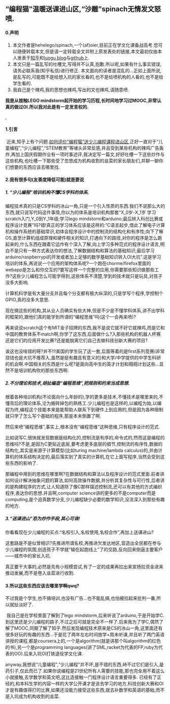 ## “编程猫”温暖送课进山区,“沙雕”spinach无情发文怒喷.

#### 0.声明

1. 本文作者是hehelego/spinach,一个(af)oier,目前正在学文化课备战高考.您可以随便转载本文,但是请一定转载全文并附上原发表处的链接,本文最初仅由本人发表于[知乎](<https://www.zhihu.com/people/he-he-le-gao/posts>)和[luogu blog](<https://www.luogu.org/blog/hehelego/>)与[github](<https://github.com/hehelego/WhyNotMarkdown>)上.
2. 本文只是一篇乱写的吐槽文,写得并不认真,抱歉.所以呢,如果有什么事实错误,请务必联系我(知乎私信)进行修正.
   本文面向的读者是混乱的…正如上面所说,是乱写的,可能既不是给想入坑的家长看的,也不是给喷机构的人看的,也不是给学生看的.
3. 我自己是个辣鸡,我的思想也辣鸡,写出的文也辣鸡,请随意喷.

**我是从接触LEGO mindstorm起开始的学习历程,长时间地学习过MOOC,非常认真的做过OI.所以我对此是有一定发言权的.**

,



#### 1.引言

​	近来,知乎上有个问题.[如何评价“编程猫”送少儿编程课程进山区](),正好一直对于“儿童编程”,“少儿编程”,“STEM教育”等噱头非常反感,并且受到某些机构的辣鸡广告轰炸,再加上国庆假期作业有一项时事述评,我决定写一篇文,好好吐槽一下这些炒作与这些机构,也吐槽一下那些受了忽悠成为机构收割的韭菜的家长朋友们,并聊一聊你们想要的东西应该去哪里找.





#### 2.我有很多句(友善度降低可能)就是要说

##### 1. “少儿编程”培训机构不懂CS学科的体系.

​	编程技术真的只是CS学科的冰山一角,只是一个引入性质的东西.我们不说那么大的东西,就只说写代码这件事情,你以为的体系是培训机构那套“X_0岁-X_1岁 学习scratch入门,Y_0到Y_1年级;学习lego mindstorm和arduino;最后转入科创比赛或程序设计竞赛”吗?错!真正的学习体系应该是这样的:“C语言起步,借此了解电子计算机和操作系统的基础常识,初体会程序设计中的控制流的结构化和有序性;向下了解OS,直至计算机组成原理和硬件相关的知识,打通向下的路径,对你的程序是怎么跑起来的,什么东西在跟着它运作有个深入了解,向上学习多种范式的程序设计语言,明白不是只有一种方式表达你的想法,了解数据结构和算法的基础知识;最后学习arduino/raspberrypi的开发或者加上足够的数学基础知识转入OI大坑”.这是学习培训的体系,再说说一个应用的架构体系呢?一个跑在chorme/firefox里面的webapp是怎么和你交互的?要写这样一个完整的应用,你需要那些知识做那些工作?这些少儿编程怎么可能学得到,这些体系不清楚,学到的技术就只是玩具,对孩子没多大影响.

​	计算机科学是有大量分支并且每个分支都有极大纵深的,只是学写个程序,学控制个GPIO,真的没多大意思.

​	现在搞这些的机构,其从业人员确实有些大神,但是不少是不懂学科体系,讲不出学科的框架的,跟他们真的能学到所谓的“编程思维”吗(这个一会再来喷)?

​	再来说说scratch这个有MIT金子招牌的东西,我不是说它就不好它就辣鸡,而是它和中国的教育体系不match啊,你学了这东西,后面做什么?入那些机构的机器人杯赛还是它们的应用开发比赛?还是能脱离它们自己去做科技创新大赛的项目?

​	诶这也没啥错的呀?并不!!!美国的学生玩了这一套,后面等着的是first系列竞赛(非常烧钱也是大坑不推荐入,虽然是挺有趣且有意义的)和大学/中学提供的中学生科研的机会啊.中国相关的东西是什么呢?是面向高中生的英才计划和翱翔计划这些…显然不是培训机构吹的那些东西啊.

##### 2.不分理论和技术,胡扯编造“编程思维”,把规则和约束当成思想.

​	根着各种培训机构(不论面向什么年龄的),学的更多是技术,不懂技术是哪里来的,不懂背后的理论体系,沦为搬砖掉包的熟练工.少儿编程也是这样的,以编程为始,以编程为终,编程这个技能本来是能帮助人联系下到硬件上到应用的,但是因为各种限制就只学了怎么写个基础的程序,那是本末倒置了啊.

​	然后来喷“编程思维”,事实上,根本没有“编程思维”这种思维,只有程序设计的范式.

​	比如说写C,很快就发现数据是结构化的,控制流是有序的,命令式的,然而这是编程的思维吗?不是,是因为C更贴近底层,要考虑更多底层的细节,控制流的有序性,数据的结构化,其实是来源于计算模型(比如turing machine/lambda calculus)的,并由计算机的体系结构决定的,最后落实到了真实的计算机,在它上面写程序,当然会受到这些东西的影响了.

​	那编程中用到的思维在哪里啊?在数据结构和算法以及程序设计的范式里面.前者讲如何设计解决抽象问题的算法,如何高效操作数据,并分析其复杂性与可行性,后者讲的是构建程序的方式,让人知道除了像C那样描述控制流,还可以有其他的方式编织程序,表达你的思想.并且啊,computer science讲的更多的不是computer而是computing,是个迫真数学分支,少儿编程缺少必要的数学知识,没法深入到那些有趣的地方.

##### 3.“送课进山”恐为炒作手段,其心可诛!

​	你看看现在少儿编程的买点:“名校引入,名校使用,名校合作”,再加上送课进山?

​	这套路是不是似曾相识?先推进所谓名校,再推进欠发达地区,营造出全民都在参与少儿编程的氛围,创造孩子不学就“输在起跑线上”了的交路,反向回来倒逼主要客户——城市中的家长入坑.

​	真正要干大事的,必然是先有小规模尝试,有了一定的成果再拉出来宣扬拉资金进来推动发展,而不是卷入韭菜进行收割.



#### 3.所以这些东西应该去哪里学啊qwq?

​	不过我是个学生,也不搞培训,也没有广告…也不能乱搞,也怕被拉起来批判一番,所以就扯淡好了.

​	我自己是在学校里面了解到了lego mindstorm,后来听说了arduino,于是开始学C.到这里还是少儿编程的路子,不过之后可就是完全不一样了.后来我为了学C,偶然了解了MOOC,同期了解了知乎.然后发现编程技术原来是CS的冰山一角,这里面还有很多好玩的有趣的东西…于是花了两年左右时间放学+周末听课,并且听了两门英语讲授的课程,都是coursera上的,一个是algorithm(就是讲那个叫algorithm的红色的书),另一个是programming languages(讲了SML,racket为代表的FP,ruby为代表的OO).后来入坑OI打铁退役学文化课.

​	anyway,我想说“儿童编程”,“少儿编程”并不坏,是不错的东西,峙不过它们是引入,是药引子,仅此而已了.如果你说编程是21世纪所有人需要的技能,那也完全用不着这么小就接触,去学数学和英文吧,这比造接触一门程序设计语言重要得多.  已经有了正经的,和本科生学的内容一样的大学公开课才是该去学习的地方,科技创新大赛和OI才是有趣值得打的比赛,如果还没能力接受这些东西,就去补数学和英语的基础,而不是入坑成为机构收割的韭菜.
